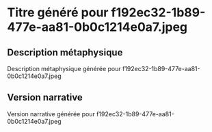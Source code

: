 # Titre généré pour f192ec32-1b89-477e-aa81-0b0c1214e0a7.jpeg

## Description métaphysique
Description métaphysique générée pour f192ec32-1b89-477e-aa81-0b0c1214e0a7.jpeg

## Version narrative
Version narrative générée pour f192ec32-1b89-477e-aa81-0b0c1214e0a7.jpeg
